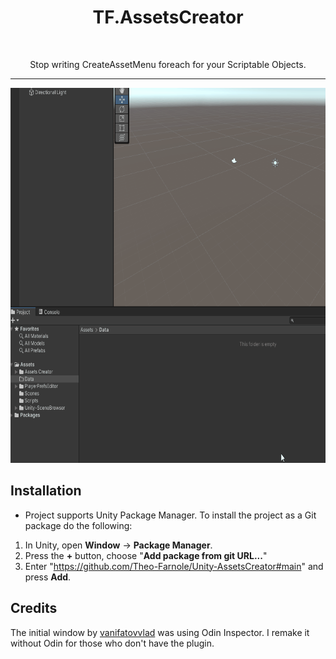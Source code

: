 <h1 align="center">TF.AssetsCreator</h1>
<br>

<p align="center">
Stop writing CreateAssetMenu foreach for your Scriptable Objects.
</p>

<hr>

<div align="center">
<img src="Documentation/demo.gif" height=600/>
</div>

## Installation

- Project supports Unity Package Manager. To install the project as a Git package do the following:
1. In Unity, open **Window** -> **Package Manager**.   
2. Press the **+** button, choose "**Add package from git URL...**"   
3. Enter "https://github.com/Theo-Farnole/Unity-AssetsCreator#main" and press **Add**.   

## Credits

The initial window by [vanifatovvlad](https://gist.github.com/vanifatovvlad/d4850eb008149c06021f1cdd14ec84af) was using Odin Inspector. I remake it without Odin for those who don't have the plugin.
